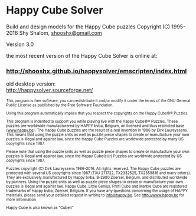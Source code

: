 ﻿
# Happy Cube Solver  
Build and design models for the Happy Cube puzzles
Copyright (C) 1995-2016 Shy Shalom, shooshx@gmail.com

Version 3.0

the most recent version of the Happy Cube Solver is online at:
### http://shooshx.github.io/happysolver/emscripten/index.html

old desktop version:  
http://happysolver.sourceforge.net/

<div style="font-size: 10px;">
This program is free software; you can redistribute it and/or modify it under the terms of the GNU General
Public License as published by the Free Software Foundation.

Using this program automatically implies that you respect the copyrights on the Happy Cube©® Puzzles.

This program is indented to support you while playing live with the Happy Cube©® Puzzles. These puzzles are 
worldwide manufacturered by HAPPY bvba, Belgium, on licensed and thus restricted base (www.happy.be). The 
Happy Cube puzzles are the result of a real invention in 1986 by Dirk Laureyssens. This means that using 
the puzzle snits as well as puzzle piece shapes to create or manufacture your own puzzles is illegal and 
against law, since the Happy Cube Puzzles are worldwide protected by many US copyrights since 1987. 

Please note that using the puzzle snits as well as puzzle piece shapes to create or 
manufacture your own puzzles is illegal and against law, since the Happy Cube(c)(r) Puzzles 
are worldwide protected by US copyrights since 1987. 

Puzzles copyright (C) Dirk Laureyssens 1986-2016. All rights reserved. The Happy Cube puzzles are protected
with several US copyrights since 1987 (TXU 271722, TX2332525, TX2359816 and many others). They are 
exclusively manufactured by Happy bvba, B-2980 Zoersel, Belgium, and distributed worldwide by partners. 
Using the puzzle snits as well as puzzle piece shapes to create or manufacture your own puzzles is illegal 
and against law. Happy Cube, Little Genius, Profi Cube and Marble Cube are registered trademarks of 
Happy bvba, Zoersel, Belgium. If you have any questions concerning the usage of HAPPY materials, please
send your detailed request in writing to info@happy.be. See http://www.happy.be for more information

Happy Cube is also known as "CubeIt"
</div>


